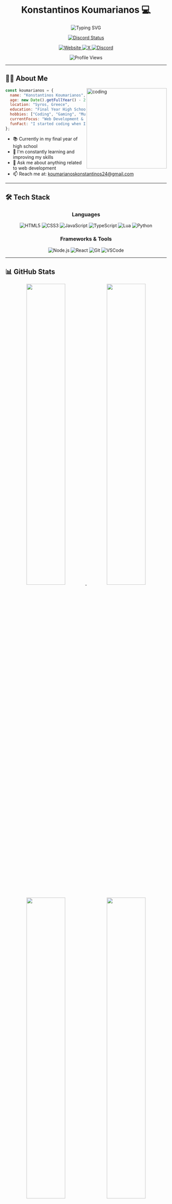 <h1 align="center">Konstantinos Koumarianos 💻</h1>

<div align="center">
  <img src="https://readme-typing-svg.herokuapp.com?font=Fira+Code&size=25&duration=3000&pause=1000&color=e6d3a3&center=true&vCenter=true&width=500&lines=Full-Stack+Developer;Student+%26+Tech+Enthusiast;Always+Learning+New+Things" alt="Typing SVG" />
</div>

<p align="center">
  <a href="https://discord.com/users/753360628399472711">
    <img src="https://lanyard.cnrad.dev/api/753360628399472711" alt="Discord Status">
  </a>
</p>

<p align="center">
  <a href="https://koumarianos24.gr">
    <img src="https://img.shields.io/badge/-Website-007acc?style=for-the-badge&logo=google-chrome&logoColor=white&labelColor=282828" alt="Website">
  </a>
  <a href="https://x.com/koumarianos_">
  <img src="https://img.shields.io/badge/-X-000000?style=for-the-badge&logo=x&logoColor=white&labelColor=282828" alt="X">
</a>
  <a href="https://discord.com/users/koumarianos_">
    <img src="https://img.shields.io/badge/-Discord-5865F2?style=for-the-badge&logo=discord&logoColor=white&labelColor=282828" alt="Discord">
  </a>
</p>

<div align="center">
  <img src="https://komarev.com/ghpvc/?username=Koumarianos&style=flat-square&color=e6d3a3" alt="Profile Views">
</div>

---

## 🧑‍💻 About Me

<img align="right" width="250" src="https://media.giphy.com/media/qgQUggAC3Pfv687qPC/giphy.gif" alt="coding" />

```javascript
const koumarianos = {
  name: "Konstantinos Koumarianos",
  age: new Date().getFullYear() - 2007,
  location: "Syros, Greece",
  education: "Final Year High School Student",
  hobbies: ["Coding", "Gaming", "Music", "F1"],
  currentFocus: "Web Development & Learning TypeScript",
  funFact: "I started coding when I was 14!"
};
```

- 📚 Currently in my final year of high school
- 🌱 I'm constantly learning and improving my skills
- 💬 Ask me about anything related to web development
- 📫 Reach me at: koumarianoskonstantinos24@gmail.com

---

## 🛠️ Tech Stack

<div align="center">
  
  ### Languages
  
  <img src="https://img.shields.io/badge/-HTML5-E34F26?style=for-the-badge&logo=html5&logoColor=white&labelColor=282828" alt="HTML5">
  <img src="https://img.shields.io/badge/-CSS3-1572B6?style=for-the-badge&logo=css3&logoColor=white&labelColor=282828" alt="CSS3">
  <img src="https://img.shields.io/badge/-JavaScript-F7DF1E?style=for-the-badge&logo=javascript&logoColor=white&labelColor=282828" alt="JavaScript">
  <img src="https://img.shields.io/badge/-TypeScript-3178C6?style=for-the-badge&logo=typescript&logoColor=white&labelColor=282828" alt="TypeScript">
  <img src="https://img.shields.io/badge/-Lua-2C2D72?style=for-the-badge&logo=lua&logoColor=white&labelColor=282828" alt="Lua">
  <img src="https://img.shields.io/badge/-Python-3776AB?style=for-the-badge&logo=python&logoColor=white&labelColor=282828" alt="Python">
  
  ### Frameworks & Tools
  
  <img src="https://img.shields.io/badge/-Node.js-339933?style=for-the-badge&logo=node.js&logoColor=white&labelColor=282828" alt="Node.js">
  <img src="https://img.shields.io/badge/-React-61DAFB?style=for-the-badge&logo=react&logoColor=white&labelColor=282828" alt="React">
  <img src="https://img.shields.io/badge/-Git-F05032?style=for-the-badge&logo=git&logoColor=white&labelColor=282828" alt="Git">
  <img src="https://img.shields.io/badge/-VSCode-007ACC?style=for-the-badge&logo=visual-studio-code&logoColor=white&labelColor=282828" alt="VSCode">
</div>

---

## 📊 GitHub Stats

<div align="center">
  <a href="https://github.com/Koumarianos">
    <img width="49%" src="https://github-readme-stats.vercel.app/api?username=Koumarianos&show_icons=true&theme=gruvbox&hide_border=true" />
    <img width="49%" src="https://github-readme-streak-stats.herokuapp.com/?user=Koumarianos&theme=gruvbox&hide_border=true" />
  </a>
</div>

<div align="center">
  <img width="49%" src="https://github-readme-stats.vercel.app/api/top-langs/?username=Koumarianos&layout=compact&theme=gruvbox&hide_border=true" />
  <img width="49%" src="https://github-profile-summary-cards.vercel.app/api/cards/profile-details?username=Koumarianos&theme=gruvbox" />
</div>

---

## 🚀 Projects

<div align="center">
  <a href="https://github.com/Koumarianos/password-generator">
    <img width="49%" src="https://github-readme-stats.vercel.app/api/pin/?username=Koumarianos&repo=password-generator&theme=gruvbox&hide_border=true" />
  </a>
  
  <a href="https://github.com/Koumarianos/portofolioV1">
    <img width="49%" src="https://github-readme-stats.vercel.app/api/pin/?username=Koumarianos&repo=portofolioV1&theme=gruvbox&hide_border=true" />
  </a>
</div>

---

<div align="center">


<h3 align="center">Thanks for visiting! 👋</h3>
